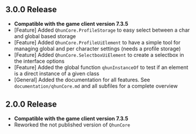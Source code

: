 ## 3.0.0 Release
- **Compatible with the game client version 7.3.5**
- [Feature] Added `QhunCore.ProfileStorage` to easy select between a char and global based storage
- [Feature] Added `QhunCore.ProfileUiElement` to have a simple tool for managing global and per character settings (needs a profile storage)
- [Feature] Added `QhunCore.SelectboxUiElement` to create a selectbox in the interface options
- [Feature] Added the global function `qhunInstanceOf` to test if an element is a direct instance of a given class
- [General] Added the documentation for all features. See `documentation/qhunCore.md` and all subfiles for a complete overview

## 2.0.0 Release
- **Compatible with the game client version 7.3.5**
- Reworked the not published version of `QhunCore`